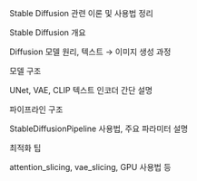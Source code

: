 Stable Diffusion 관련 이론 및 사용법 정리

Stable Diffusion 개요

Diffusion 모델 원리, 텍스트 → 이미지 생성 과정

모델 구조

UNet, VAE, CLIP 텍스트 인코더 간단 설명

파이프라인 구조

StableDiffusionPipeline 사용법, 주요 파라미터 설명

최적화 팁

attention_slicing, vae_slicing, GPU 사용법 등
